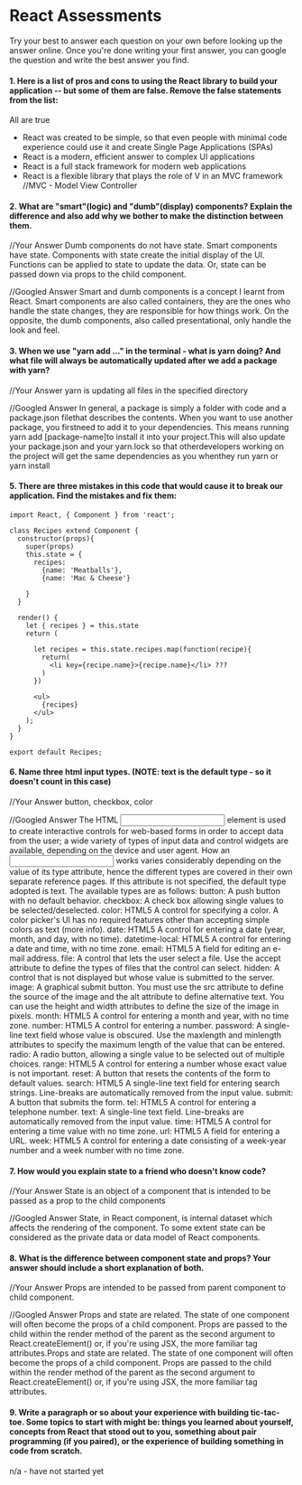 # React Assessments

Try your best to answer each question on your own before looking up the answer online. Once you're done writing your first answer, you can google the question and write the best answer you find.

#### 1. Here is a list of pros and cons to using the React library to build your application -- but some of them are false. Remove the false statements from the list:
All are true

- React was created to be simple, so that even people with minimal code experience could use it and create Single Page Applications (SPAs)
- React is a modern, efficient answer to complex UI applications
- React is a full stack framework for modern web applications
- React is a flexible library that plays the role of V in an MVC framework
//MVC - Model View Controller


 #### 2. What are "smart"(logic) and "dumb"(display) components? Explain the difference and also add why we bother to make the distinction between them.


 //Your Answer
Dumb components do not have state.  Smart components have state.  Components with state create the initial display of the UI. Functions can be applied to state to update the data.  Or, state can be passed down via props to the child component.

 //Googled Answer
Smart and dumb components is a concept I learnt from React. Smart components are also called containers, they are the ones who handle the state changes, they are responsible for how things work. On the opposite, the dumb components, also called presentational, only handle the look and feel.

#### 3. When we use "yarn add ..." in the terminal - what is yarn doing? And what file will always be automatically updated after we add a package with yarn?


 //Your Answer
 yarn is updating all files in the specified directory


 //Googled Answer
 In general, a package is simply a folder with code and a package.json filethat describes the contents. When you want to use another package, you firstneed to add it to your dependencies. This means running yarn add [package-name]to install it into your project.This will also update your package.json and your yarn.lock so that otherdevelopers working on the project will get the same dependencies as you whenthey run yarn or yarn install


#### 5. There are three mistakes in this code that would cause it to break our application. Find the mistakes and fix them:

    import React, { Component } from 'react';

    class Recipes extend Component {
      constructor(props){
        super(props)
        this.state = {
          recipes:
            {name: 'Meatballs'},
            {name: 'Mac & Cheese'}

        }
      }

      render() {
        let { recipes } = this.state
        return (

          let recipes = this.state.recipes.map(function(recipe){
            return(
              <li key={recipe.name}>{recipe.name}</li> ???
            )
          })

          <ul>
            {recipes}
          </ul>
        );
      }
    }

    export default Recipes;

#### 6. Name three html input types. (NOTE: text is the default type - so it doesn't count in this case)

 //Your Answer
button, checkbox, color

 //Googled Answer
The HTML <input> element is used to create interactive controls for web-based forms in order to accept data from the user; a wide variety of types of input data and control widgets are available, depending on the device and user agent.  How an <input> works varies considerably depending on the value of its type attribute, hence the different types are covered in their own separate reference pages. If this attribute is not specified, the default type adopted is text.
The available types are as follows:
button: A push button with no default behavior.
checkbox: A check box allowing single values to be selected/deselected.
color: HTML5 A control for specifying a color. A color picker's UI has no required features other than accepting simple colors as text (more info).
date: HTML5 A control for entering a date (year, month, and day, with no time).
datetime-local: HTML5 A control for entering a date and time, with no time zone.
email: HTML5 A field for editing an e-mail address.
file: A control that lets the user select a file. Use the accept attribute to define the types of files that the control can select.
hidden: A control that is not displayed but whose value is submitted to the server.
image: A graphical submit button. You must use the src attribute to define the source of the image and the alt attribute to define alternative text. You can use the height and width attributes to define the size of the image in pixels.
month: HTML5 A control for entering a month and year, with no time zone.
number: HTML5 A control for entering a number.
password: A single-line text field whose value is obscured. Use the maxlength and minlength attributes to specify the maximum length of the value that can be entered.
radio: A radio button, allowing a single value to be selected out of multiple choices.
range: HTML5 A control for entering a number whose exact value is not important.
reset: A button that resets the contents of the form to default values.
search: HTML5 A single-line text field for entering search strings. Line-breaks are automatically removed from the input value.
submit: A button that submits the form.
tel: HTML5 A control for entering a telephone number.
text: A single-line text field. Line-breaks are automatically removed from the input value.
time: HTML5 A control for entering a time value with no time zone.
url: HTML5 A field for entering a URL.
week: HTML5 A control for entering a date consisting of a week-year number and a week number with no time zone.

 #### 7. How would you explain state to a friend who doesn't know code?

 //Your Answer
 State is an object of a component that is intended to be passed as a prop to the child components

 //Googled Answer
State, in React component, is internal dataset which affects the rendering of the component. To some extent state can be considered as the private data or data model of React components.

 #### 8. What is the difference between component state and props? Your answer should include a short explanation of both.


 //Your Answer
Props are intended to be passed from parent component to child component.  


 //Googled Answer
Props and state are related. The state of one component will often become the props of a child component. Props are passed to the child within the render method of the parent as the second argument to React.createElement() or, if you're using JSX, the more familiar tag attributes.Props and state are related. The state of one component will often become the props of a child component. Props are passed to the child within the render method of the parent as the second argument to React.createElement() or, if you're using JSX, the more familiar tag attributes.

#### 9. Write a paragraph or so about your experience with building tic-tac-toe. Some topics to start with might be: things you learned about yourself, concepts from React that stood out to you, something about pair programming (if you paired), or the experience of building something in code from scratch.
n/a - have not started yet  
